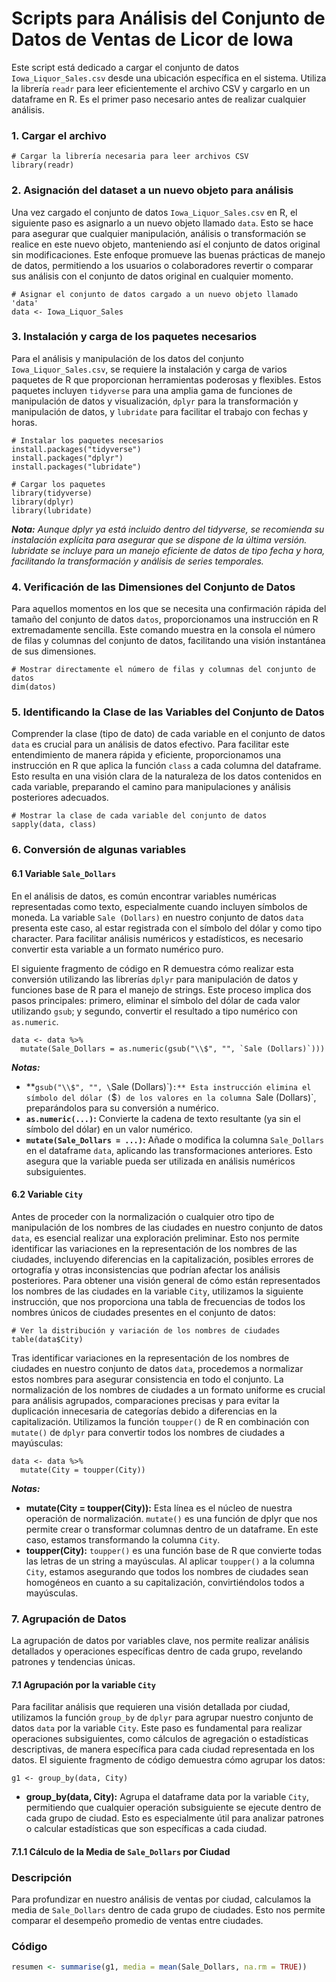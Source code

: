 # Scripts para Análisis del Conjunto de Datos de Ventas de Licor de Iowa

Este script está dedicado a cargar el conjunto de datos `Iowa_Liquor_Sales.csv` desde una ubicación específica en el sistema. Utiliza la librería `readr` para leer eficientemente el archivo CSV y cargarlo en un dataframe en R. Es el primer paso necesario antes de realizar cualquier análisis.

### 1. Cargar el archivo
```
# Cargar la librería necesaria para leer archivos CSV
library(readr)
```

### 2. Asignación del dataset a un nuevo objeto para análisis 
Una vez cargado el conjunto de datos `Iowa_Liquor_Sales.csv` en R, el siguiente paso es asignarlo a un nuevo objeto llamado `data`. Esto se hace para asegurar que cualquier manipulación, análisis o transformación se realice en este nuevo objeto, manteniendo así el conjunto de datos original sin modificaciones. Este enfoque promueve las buenas prácticas de manejo de datos, permitiendo a los usuarios o colaboradores revertir o comparar sus análisis con el conjunto de datos original en cualquier momento.

```
# Asignar el conjunto de datos cargado a un nuevo objeto llamado 'data'
data <- Iowa_Liquor_Sales
```

### 3. Instalación y carga de los paquetes necesarios

Para el análisis y manipulación de los datos del conjunto `Iowa_Liquor_Sales.csv`, se requiere la instalación y carga de varios paquetes de R que proporcionan herramientas poderosas y flexibles. Estos paquetes incluyen `tidyverse` para una amplia gama de funciones de manipulación de datos y visualización, `dplyr` para la transformación y manipulación de datos, y `lubridate` para facilitar el trabajo con fechas y horas.

```
# Instalar los paquetes necesarios
install.packages("tidyverse")
install.packages("dplyr")
install.packages("lubridate")

# Cargar los paquetes
library(tidyverse)
library(dplyr)
library(lubridate)
```
***Nota:***
*Aunque dplyr ya está incluido dentro del tidyverse, se recomienda su instalación explícita para asegurar que se dispone de la última versión. lubridate se incluye para un manejo eficiente de datos de tipo fecha y hora, facilitando la transformación y análisis de series temporales.*

### 4. Verificación de las Dimensiones del Conjunto de Datos

Para aquellos momentos en los que se necesita una confirmación rápida del tamaño del conjunto de datos `datos`, proporcionamos una instrucción en R extremadamente sencilla. Este comando muestra en la consola el número de filas y columnas del conjunto de datos, facilitando una visión instantánea de sus dimensiones.

```
# Mostrar directamente el número de filas y columnas del conjunto de datos
dim(datos)
```
### 5. Identificando la Clase de las Variables del Conjunto de Datos

Comprender la clase (tipo de dato) de cada variable en el conjunto de datos `data` es crucial para un análisis de datos efectivo. Para facilitar este entendimiento de manera rápida y eficiente, proporcionamos una instrucción en R que aplica la función `class` a cada columna del dataframe. Esto resulta en una visión clara de la naturaleza de los datos contenidos en cada variable, preparando el camino para manipulaciones y análisis posteriores adecuados.

```
# Mostrar la clase de cada variable del conjunto de datos
sapply(data, class)
```
### 6. Conversión de algunas variables
#### 6.1 Variable `Sale_Dollars`

En el análisis de datos, es común encontrar variables numéricas representadas como texto, especialmente cuando incluyen símbolos de moneda. La variable `Sale (Dollars)` en nuestro conjunto de datos `data` presenta este caso, al estar registrada con el símbolo del dólar y como tipo character. Para facilitar análisis numéricos y estadísticos, es necesario convertir esta variable a un formato numérico puro.

El siguiente fragmento de código en R demuestra cómo realizar esta conversión utilizando las librerías `dplyr` para manipulación de datos y funciones base de R para el manejo de strings. Este proceso implica dos pasos principales: primero, eliminar el símbolo del dólar de cada valor utilizando `gsub`; y segundo, convertir el resultado a tipo numérico con `as.numeric`.

```
data <- data %>%
  mutate(Sale_Dollars = as.numeric(gsub("\\$", "", `Sale (Dollars)`)))
```

***Notas:***

- **`gsub("\\$", "", \`Sale (Dollars)\`)`:** Esta instrucción elimina el símbolo del dólar (`$`) de los valores en la columna `Sale (Dollars)`, preparándolos para su conversión a numérico.
- **`as.numeric(...)`:** Convierte la cadena de texto resultante (ya sin el símbolo del dólar) en un valor numérico.
- **`mutate(Sale_Dollars = ...)`:** Añade o modifica la columna `Sale_Dollars` en el dataframe `data`, aplicando las transformaciones anteriores. Esto asegura que la variable pueda ser utilizada en análisis numéricos subsiguientes.

#### 6.2 Variable `City`

Antes de proceder con la normalización o cualquier otro tipo de manipulación de los nombres de las ciudades en nuestro conjunto de datos `data`, es esencial realizar una exploración preliminar. Esto nos permite identificar las variaciones en la representación de los nombres de las ciudades, incluyendo diferencias en la capitalización, posibles errores de ortografía y otras inconsistencias que podrían afectar los análisis posteriores.
Para obtener una visión general de cómo están representados los nombres de las ciudades en la variable `City`, utilizamos la siguiente instrucción, que nos proporciona una tabla de frecuencias de todos los nombres únicos de ciudades presentes en el conjunto de datos:

```
# Ver la distribución y variación de los nombres de ciudades
table(data$City)
```
Tras identificar variaciones en la representación de los nombres de ciudades en nuestro conjunto de datos `data`, procedemos a normalizar estos nombres para asegurar consistencia en todo el conjunto. La normalización de los nombres de ciudades a un formato uniforme es crucial para análisis agrupados, comparaciones precisas y para evitar la duplicación innecesaria de categorías debido a diferencias en la capitalización.
Utilizamos la función `toupper()` de R en combinación con `mutate()` de `dplyr` para convertir todos los nombres de ciudades a mayúsculas:

```
data <- data %>%
  mutate(City = toupper(City))
```

***Notas:***
- **mutate(City = toupper(City)):** Esta línea es el núcleo de nuestra operación de normalización. `mutate()` es una función de dplyr que nos permite crear o transformar columnas dentro de un dataframe. En este caso, estamos transformando la columna `City`.
- **toupper(City):** `toupper()` es una función base de R que convierte todas las letras de un string a mayúsculas. Al aplicar `toupper()` a la columna `City`, estamos asegurando que todos los nombres de ciudades sean homogéneos en cuanto a su capitalización, convirtiéndolos todos a mayúsculas.

### 7. Agrupación de Datos
La agrupación de datos por variables clave, nos permite realizar análisis detallados y operaciones específicas dentro de cada grupo, revelando patrones y tendencias únicas.

#### 7.1 Agrupación por la variable `City`
Para facilitar análisis que requieren una visión detallada por ciudad, utilizamos la función `group_by` de `dplyr` para agrupar nuestro conjunto de datos `data` por la variable `City`. Este paso es fundamental para realizar operaciones subsiguientes, como cálculos de agregación o estadísticas descriptivas, de manera específica para cada ciudad representada en los datos.
El siguiente fragmento de código demuestra cómo agrupar los datos:

```
g1 <- group_by(data, City)
```
- **group_by(data, City):** Agrupa el dataframe data por la variable `City`, permitiendo que cualquier operación subsiguiente se ejecute dentro de cada grupo de ciudad. Esto es especialmente útil para analizar patrones o calcular estadísticas que son específicas a cada ciudad.

#### 7.1.1 Cálculo de la Media de `Sale_Dollars` por Ciudad

### Descripción
Para profundizar en nuestro análisis de ventas por ciudad, calculamos la media de `Sale_Dollars` dentro de cada grupo de ciudades. Esto nos permite comparar el desempeño promedio de ventas entre ciudades.

### Código
```r
resumen <- summarise(g1, media = mean(Sale_Dollars, na.rm = TRUE))

